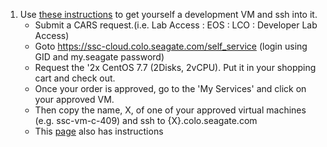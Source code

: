 1. Use [these instructions](https://seagatetechnology-my.sharepoint.com/:w:/g/personal/trent_geerdes_seagate_com/EVmAOIGpAftLvKeA0BmmTtABVCGMZUBiVZCat4qLXniSsg?e=uBt3x6) to get yourself a development VM and ssh into it.
   - Submit a CARS request.(i.e. Lab Access : EOS : LCO : Developer Lab Access)
   - Goto https://ssc-cloud.colo.seagate.com/self_service (login using GID and my.seagate password)
   - Request the '2x CentOS 7.7 (2Disks, 2vCPU).  Put it in your shopping cart and check out.
   - Once your order is approved, go to the 'My Services' and click on your approved VM.
   - Then copy the name, X, of one of your approved virtual machines (e.g. ssc-vm-c-409) and ssh to {X}.colo.seagate.com
   - This [page](https://seagatetechnology.sharepoint.com/sites/EOS.Lab/SitePages/Home.aspx) also has instructions
